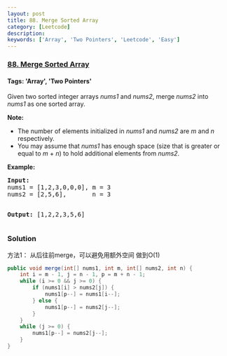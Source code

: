 ```yaml
---
layout: post
title: 88. Merge Sorted Array
category: [Leetcode]
description: 
keywords: ['Array', 'Two Pointers', 'Leetcode', 'Easy']
---
```

### [88. Merge Sorted Array](https://leetcode.com/problems/merge-sorted-array)

#### Tags: 'Array', 'Two Pointers'

<div class="content__u3I1 question-content__JfgR"><div><p>Given two sorted integer arrays <em>nums1</em> and <em>nums2</em>, merge <em>nums2</em> into <em>nums1</em> as one sorted array.</p>
<p><strong>Note:</strong></p>
<ul>
<li>The number of elements initialized in <em>nums1</em> and <em>nums2</em> are <em>m</em> and <em>n</em> respectively.</li>
<li>You may assume that <em>nums1</em> has enough space (size that is greater or equal to <em>m</em> + <em>n</em>) to hold additional elements from <em>nums2</em>.</li>
</ul>
<p><strong>Example:</strong></p>
<pre><strong>Input:</strong>
nums1 = [1,2,3,0,0,0], m = 3
nums2 = [2,5,6],       n = 3

<strong>Output:</strong> [1,2,2,3,5,6]
</pre>
</div></div>

### Solution
方法1： 从后往前merge，可以避免用额外空间 做到O(1)
```java
public void merge(int[] nums1, int m, int[] nums2, int n) {
    int i = m - 1, j = n - 1, p = m + n - 1;
    while (i >= 0 && j >= 0) {
        if (nums1[i] > nums2[j]) {
            nums1[p--] = nums1[i--];
        } else {
            nums1[p--] = nums2[j--];
        }
    }
    while (j >= 0) {
        nums1[p--] = nums2[j--];
    }
}
```